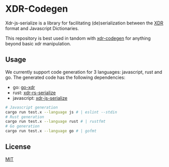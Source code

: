 # XDR-Codegen

Xdr-js-serialize is a library for facilitating (de)serialization between the
[XDR](https://en.wikipedia.org/wiki/External_Data_Representation) format and
Javascript Dictionaries.

This repository is best used in tandom with [xdr-codegen](https://github.com/kochavalabs/xdr-codegen)
for anything beyond basic xdr manipulation.

## Usage

We currently support code generation for 3 languages: javascript, rust and go.
The generated code has the following dependencies:

- go: [go-xdr](https://github.com/stellar/go-xdr)
- rust: [xdr-rs-serialize](https://github.com/kochavalabs/xdr-rs-serialize)
- javascript: [xdr-js-serialize](https://github.com/kochavalabs/xdr-js-serialize)

```bash
# Javascript generation
cargo run test.x --language js # | eslint --stdin
# Rust generation
cargo run test.x --language rust # | rustfmt
# Go generation
cargo run test.x --language go # | gofmt
```

## License

[MIT](https://choosealicense.com/licenses/mit/)
